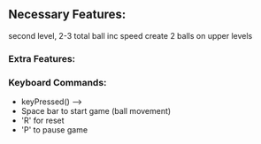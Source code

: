 
## Necessary Features: 
second level, 2-3 total 
ball inc speed 
create 2 balls on upper levels

### Extra Features: 



### Keyboard Commands:
- keyPressed() -->
- Space bar to start game (ball movement)
- 'R' for reset
- 'P' to pause game
